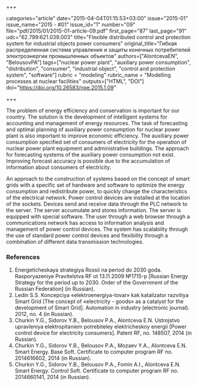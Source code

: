 +++

categories="article"
date="2015-04-04T01:15:53+03:00"
issue="2015-01"
issue_name="2015 - #01"
issue_id="1"
number="09"
file="pdf/2015/01/2015-01-article-09.pdf"
first_page="87"
last_page="91"
udc="62.799:621.039.003"
title="Flexible distributed control and protection system for industrial objects power consumers"
original_title="Гибкая распределенная система управления и защиты конечных потребителей электроэнергии промышленных объектов"
authors=["AlontcevaEN", "BelousovPA"]
tags=["nuclear power plant", "auxiliary power consumption", "distribution", "consumer", "industrial object", "control and protection system", "software"]
rubric = "modeling"
rubric_name = "Modelling processes at nuclear facilities"
outputs=["HTML", "DOI"]
doi="https://doi.org/10.26583/npe.2015.1.09"

+++

The problem of energy efficiency and conservation is important for our country. The solution is the development of intelligent systems for accounting and management of energy resources. The task of forecasting and optimal planning of auxiliary power consumption for nuclear power plant is also important to improve economic efficiency. The auxiliary power consumption specified set of consumers of electricity for the operation of nuclear power plant equipment and administrative buildings. The approach for forecasting systems of the auxiliary power consumption not exist. Improving forecast accuracy is possible due to the accumulation of information about consumers of electricity.

An approach to the construction of systems based on the concept of smart grids with a specific set of hardware and software to optimize the energy consumption and redistribute power, to quickly change the characteristics of the electrical network. Power control devices are installed at the location of the sockets. Devices send and receive data through the PLC network to the server. The server accumulate and stores information. The server is equipped with special software. The user through a web browser through a communications network has access to information analysis and management of power control devices. The system has scalability through the use of standard power control devices and flexibility through a combination of different data transmission technologies.

### References

1. Energeticheskaya strategiya Rossii na period do 2030 goda. Rasporyazeniye Pravitelstva RF ot 13.11.2009 №1715-р [Russian Energy Strategy for the period up to 2030. Order of the Government of the Russian Federation] (in Russian).
2. Ledin S.S. Koncepciya «elektroenergiya-tovar» kak katalizator razvitiya Smart Grid [The concept of «electricity - goods» as a catalyst for the development of Smart Grid]. Automation in industry (electronic journal). 2012, no. 4 (in Russian).
3. Churkin Y.G., Sidorov Y.B., Belousov P.A., Alontceva E.N. Ustrojstvo upravleniya elektropitaniem potrebiteley elektricheskoy energii [Power control device for electricity consumers]. Patent RF, no. 148507, 2014 (in Russian).
4. Churkin Y.G., Sidorov Y.B., Belousov P.A., Mozaev Y.A., Alontceva E.N. Smart Energy. Base Soft. Certificate to computer program RF no. 2014616602, 2014 (in Russian).
5. Churkin Y.G., Sidorov Y.B., Belousov P.A., Fomin A.I., Alontceva E.N. Smart Energy. Control Soft. Certificate to computer program RF no. 2014660141, 2014 (in Russian).